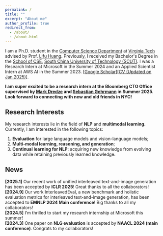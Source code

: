 ```yaml
---
permalink: /
title: ""
excerpt: "About me"
author_profile: true
redirect_from: 
  - /about/
  - /about.html
---
```


I am a Ph.D. student in the [Computer Science Department](https://cs.vt.edu/) at [Virginia Tech](https://vt.edu/) advised by Prof. [Lifu Huang](https://wilburone.github.io/). Previously, I received my Bachelor's Degree in the [School of CSE](http://www2.scut.edu.cn/cs_en/), [South China University of Technology (SCUT)](https://www.scut.edu.cn/en/). I was a Research Intern at Microsoft in the Summer 2024 and an Applied Scientist Intern at AWS AI in the Summer 2023. [[Google Scholar](https://scholar.google.com/citations?user=xCR8nrwAAAAJ&hl=en)][[CV (Updated on Jan 2025)](https://mqianliu.github.io/files/minqian_cv.pdf)].

<!-- Previously, I was a research assistant at SCUT Machine Intelligence Lab (SMIL), working closely with Prof. [Mingkui Tan](https://tanmingkui.github.io/) and Prof. Qing Du. I also worked with Prof. [Xiaojun Quan](https://sites.google.com/site/xiaojunquan/homepage) at [Sun Yat-sen University](http://www.sysu.edu.cn/en/index.htm). Besides, I spent wonderful five months as an exchange student in the [Department of EECS](https://eecs.berkeley.edu/), [UC Berkeley](https://www.berkeley.edu/). --> 

**I am super excited to be a research intern at the Bloomberg CTO Office supervised by [Mark Dredze](http://www.dredze.com/) and [Sebastian Gehrmann](https://sebastiangehrmann.github.io/) in Summer 2025. Look forward to connecting with new and old friends in NYC!**


## Research Interests
My research interests lie in the field of **NLP** and **multimodal learning**. Currently, I am interested in the following topics: <br>
<!-- 1) **Language technology for real-world applications:** continual learning and few/zero-shot learning for NLP; <br> -->
1) **Evaluation** for large language models and vision-language models;  <br>
2) **Multi-modal learning, reasoning, and generation**; <br> 
3) **Continual learning for NLP**: acquiring new knowledge from evolving data while retaining previously learned knowledge. <br>
<!-- 2) **Interactive learning for NLP**: continually improving the machine learning system over time with demonstrations, corrections, or feedback from users; <br> -->
<!-- 3) **Knowledge-driven information extraction:** extracting structured information from text empowered by external knowledge sources. -->
<!-- 3) **Natural language generation:** text summarization, machine translation, and automatic evaluation for text generation. <br> -->

## News
**\[2025.1]** Our recent work of unified interleaved text-and-image generation has been accepted by **ICLR 2025**! Great thanks to all the collaborators! <br>
**\[2024.9]** Our work InterleavedEval, a new benchmark and holistic evaluation metrics for interleaved text-and-image generation, has been accepted to **EMNLP 2024 Main conference**! Big thanks to all my collaborators! <br>
**\[2024.5]** I'm thrilled to start my research internship at Microsoft this summer! <br>
**\[2024.3]** One paper on **NLG evaluation** is accepted by **NAACL 2024 (main conference)**. Congrats to my collaborators! <br>
<!--**\[2023.12]** One paper is accepted by **AAAI 2024**. Congrats to my co-authors! <br>
<!--**\[2024.6]** Check out our most recent work on the **evaluation of interleaved generation**: . <br>-->
<!--**\[2023.10]** One paper is accepted by EMNLP 2023 (Oral). Congrats to my co-authors! <br>
**\[2023.09]** Our team HokieBot won **Third Place** in scientific innovation of Amazon Alexa Prize SocialBot Grand Challenge 5 (awarded $25,000)! Check out the [news](https://www.amazon.science/alexa-prize/socialbot-grand-challenge/2022) from Amazon Science. <br>
<!--**\[2023.05]** I'm thrilled to start my Applied Scientist internship at AWS AI Lab in this summer! <br>
<!-- **\[2023.05]** Our work on continual information extraction is accepted by ACL 2023 (Findings). Great thanks to all my co-authors! <br>-->
<!--  **\[2022.10]** Our team HokieBot has been selected as one of 9 teams to participate in the [Alexa Prize SocialBot Grand Challenge](https://www.amazon.science/alexa-prize/socialbot-grand-challenge). <br>
**\[2022.08]** Our work on [lifelong event detection](https://arxiv.org/abs/2204.07275) is accepted by COLING 2022. Great thanks to all my co-authors!<br>
**\[2021.11]** Our team KnowledgeBot has been selected as one of 10 teams to participate in the [Alexa Prize SimBot Challenge](https://developer.amazon.com/alexaprize/challenges/current-challenge/simbot). <br> -->
<!-- **\[2022.08]** Served as a PC member at AAAI 2023. <br> -->
<!-- **\[2022.03]** Our Simbot team is featured on [VT News](https://vtx.vt.edu/articles/2022/03/virginia-tech-team-selected-as-finalist-in-alexa-prize.html)!<br>  -->
<!-- **\[2020.07]** One paper accepted by ACM Multimedia 2020. Great thanks to all my co-authors! -->
<!-- ## MISC I'm a huge fan of music. My favorite genres are R&B, Jazz, and Pop. -->

